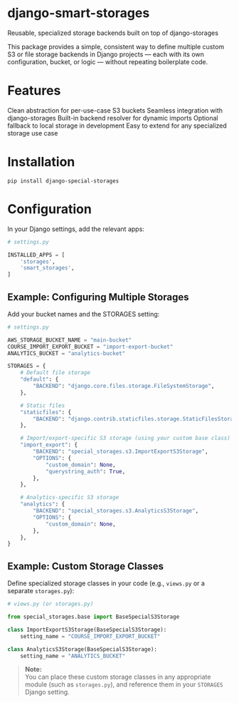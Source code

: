 # django-smart-storages

Reusable, specialized storage backends built on top of django-storages

This package provides a simple, consistent way to define multiple custom S3 or file storage backends in Django projects — each with its own configuration, bucket, or logic — without repeating boilerplate code.

# Features

Clean abstraction for per-use-case S3 buckets
Seamless integration with django-storages
Built-in backend resolver for dynamic imports
Optional fallback to local storage in development
Easy to extend for any specialized storage use case

# Installation

`pip install django-special-storages`

# Configuration

In your Django settings, add the relevant apps:

```python
# settings.py

INSTALLED_APPS = [
    'storages',
    'smart_storages',
]
```

## Example: Configuring Multiple Storages

Add your bucket names and the STORAGES setting:

```python
# settings.py

AWS_STORAGE_BUCKET_NAME = "main-bucket"
COURSE_IMPORT_EXPORT_BUCKET = "import-export-bucket"
ANALYTICS_BUCKET = "analytics-bucket"

STORAGES = {
    # Default file storage
    "default": {
        "BACKEND": "django.core.files.storage.FileSystemStorage",
    },

    # Static files
    "staticfiles": {
        "BACKEND": "django.contrib.staticfiles.storage.StaticFilesStorage",
    },

    # Import/export-specific S3 storage (using your custom base class)
    "import_export": {
        "BACKEND": "special_storages.s3.ImportExportS3Storage",
        "OPTIONS": {
            "custom_domain": None,
            "querystring_auth": True,
        },
    },

    # Analytics-specific S3 storage
    "analytics": {
        "BACKEND": "special_storages.s3.AnalyticsS3Storage",
        "OPTIONS": {
            "custom_domain": None,
        },
    },
}
```

## Example: Custom Storage Classes

Define specialized storage classes in your code (e.g., `views.py` or a separate `storages.py`):

```python
# views.py (or storages.py)

from special_storages.base import BaseSpecialS3Storage

class ImportExportS3Storage(BaseSpecialS3Storage):
    setting_name = "COURSE_IMPORT_EXPORT_BUCKET"

class AnalyticsS3Storage(BaseSpecialS3Storage):
    setting_name = "ANALYTICS_BUCKET"
```

> **Note:**  
> You can place these custom storage classes in any appropriate module (such as `storages.py`), and reference them in your `STORAGES` Django setting.
